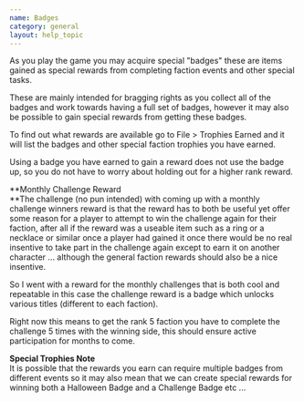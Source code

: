 ```yaml
---
name: Badges
category: general
layout: help_topic
---
```

As you play the game you may acquire special "badges" these are items gained as special rewards from completing faction events and other special tasks.

These are mainly intended for bragging rights as you collect all of the badges and work towards having a full set of badges, however it may also be possible to gain special rewards from getting these badges.

To find out what rewards are available go to File > Trophies Earned and it will list the badges and other special faction trophies you have earned.

Using a badge you have earned to gain a reward does not use the badge up, so you do not have to worry about holding out for a higher rank reward.

**Monthly Challenge Reward  
**The challenge (no pun intended) with coming up with a monthly challenge winners reward is that the reward has to both be useful yet offer some reason for a player to attempt to win the challenge again for their faction, after all if the reward was a useable item such as a ring or a necklace or similar once a player had gained it once there would be no real insentive to take part in the challenge again except to earn it on another character ... although the general faction rewards should also be a nice insentive.

So I went with a reward for the monthly challenges that is both cool and repeatable in this case the challenge reward is a badge which unlocks various titles (different to each faction).

Right now this means to get the rank 5 faction you have to complete the challenge 5 times with the winning side, this should ensure active participation for months to come.

**Special Trophies Note**  
It is possible that the rewards you earn can require multiple badges from different events so it may also mean that we can create special rewards for winning both a Halloween Badge and a Challenge Badge etc ...